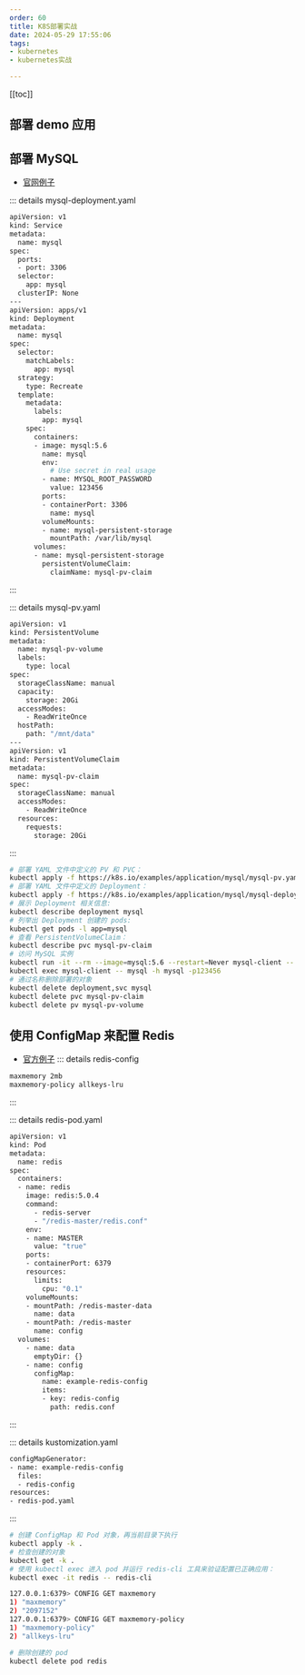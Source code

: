 ```yaml
---
order: 60
title: K8S部署实战
date: 2024-05-29 17:55:06
tags:
- kubernetes
- kubernetes实战

---
```


<!-- more -->
[[toc]]

## 部署 demo 应用

## 部署 MySQL

- [官网例子](https://kubernetes.io/zh/docs/tasks/run-application/run-single-instance-stateful-application/)

::: details mysql-deployment.yaml

```bash
apiVersion: v1
kind: Service
metadata:
  name: mysql
spec:
  ports:
  - port: 3306
  selector:
    app: mysql
  clusterIP: None
---
apiVersion: apps/v1
kind: Deployment
metadata:
  name: mysql
spec:
  selector:
    matchLabels:
      app: mysql
  strategy:
    type: Recreate
  template:
    metadata:
      labels:
        app: mysql
    spec:
      containers:
      - image: mysql:5.6
        name: mysql
        env:
          # Use secret in real usage
        - name: MYSQL_ROOT_PASSWORD
          value: 123456
        ports:
        - containerPort: 3306
          name: mysql
        volumeMounts:
        - name: mysql-persistent-storage
          mountPath: /var/lib/mysql
      volumes:
      - name: mysql-persistent-storage
        persistentVolumeClaim:
          claimName: mysql-pv-claim
```

:::

::: details mysql-pv.yaml

```bash
apiVersion: v1
kind: PersistentVolume
metadata:
  name: mysql-pv-volume
  labels:
    type: local
spec:
  storageClassName: manual
  capacity:
    storage: 20Gi
  accessModes:
    - ReadWriteOnce
  hostPath:
    path: "/mnt/data"
---
apiVersion: v1
kind: PersistentVolumeClaim
metadata:
  name: mysql-pv-claim
spec:
  storageClassName: manual
  accessModes:
    - ReadWriteOnce
  resources:
    requests:
      storage: 20Gi
```

:::

```bash
# 部署 YAML 文件中定义的 PV 和 PVC：
kubectl apply -f https://k8s.io/examples/application/mysql/mysql-pv.yaml
# 部署 YAML 文件中定义的 Deployment：
kubectl apply -f https://k8s.io/examples/application/mysql/mysql-deployment.yaml
# 展示 Deployment 相关信息:
kubectl describe deployment mysql
# 列举出 Deployment 创建的 pods:
kubectl get pods -l app=mysql
# 查看 PersistentVolumeClaim：
kubectl describe pvc mysql-pv-claim
# 访问 MySQL 实例
kubectl run -it --rm --image=mysql:5.6 --restart=Never mysql-client -- mysql -h mysql -p123456
kubectl exec mysql-client -- mysql -h mysql -p123456
# 通过名称删除部署的对象
kubectl delete deployment,svc mysql
kubectl delete pvc mysql-pv-claim
kubectl delete pv mysql-pv-volume
```

## 使用 ConfigMap 来配置 Redis

- [官方例子](https://kubernetes.io/zh/docs/tutorials/configuration/configure-redis-using-configmap/)
  ::: details redis-config

```bash
maxmemory 2mb
maxmemory-policy allkeys-lru
```

:::

::: details redis-pod.yaml

```bash
apiVersion: v1
kind: Pod
metadata:
  name: redis
spec:
  containers:
  - name: redis
    image: redis:5.0.4
    command:
      - redis-server
      - "/redis-master/redis.conf"
    env:
    - name: MASTER
      value: "true"
    ports:
    - containerPort: 6379
    resources:
      limits:
        cpu: "0.1"
    volumeMounts:
    - mountPath: /redis-master-data
      name: data
    - mountPath: /redis-master
      name: config
  volumes:
    - name: data
      emptyDir: {}
    - name: config
      configMap:
        name: example-redis-config
        items:
        - key: redis-config
          path: redis.conf
```

:::

::: details kustomization.yaml

```bash
configMapGenerator:
- name: example-redis-config
  files:
  - redis-config
resources:
- redis-pod.yaml
```

:::

```bash
# 创建 ConfigMap 和 Pod 对象，再当前目录下执行
kubectl apply -k .
# 检查创建的对象
kubectl get -k .
# 使用 kubectl exec 进入 pod 并运行 redis-cli 工具来验证配置已正确应用：
kubectl exec -it redis -- redis-cli

127.0.0.1:6379> CONFIG GET maxmemory
1) "maxmemory"
2) "2097152"
127.0.0.1:6379> CONFIG GET maxmemory-policy
1) "maxmemory-policy"
2) "allkeys-lru"

# 删除创建的 pod
kubectl delete pod redis
```
